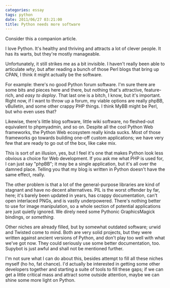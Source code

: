 ```yaml
---
categories: essay
tags: python
date: 2011/06/27 03:21:00
title: Python needs more software
---
```

Consider this a companion article.

I love Python.  It's healthy and thriving and attracts a lot of clever people.  It has its warts, but they're mostly manageable.

Unfortunately, it still strikes me as a bit invisible.  I haven't really been able to articulate _why_, but after reading a bunch of those Perl blogs that bring up CPAN, I think it might actually be the software.

For example: there's no good Python forum software.  I'm sure there are some bits and pieces here and there, but nothing that's attractive, feature-rich, and _easy to deploy_.  That last one is a bitch, I know, but it's important.  Right now, if I want to throw up a forum, my viable options are really phpBB, vBulletin, and some other crappy PHP things.  I think MyBB might be Perl, but who even uses that?

Likewise, there's little blog software, little wiki software, no fleshed-out equivalent to phpmyadmin, and so on.  Despite all the cool Python Web frameworks, the Python Web ecosystem really kinda sucks.  Most of those frameworks go towards building one-off custom applications; we have very few that are ready to go out of the box, like cake mix.

This is sort of an illusion, yes, but I feel it's one that makes Python look less obvious a choice for Web development.  If you ask me what PHP is used for, I can just say "phpBB"; it may be a single application, but it's all over the damned place.  Telling you that my blog is written in Python doesn't have the same effect, really.

The other problem is that a lot of the general-purpose libraries are kind of stagnant and have no decent alternatives.  PIL is the worst offender by far, here; it's barely been updated in years, has crappy documentation, can't open interlaced PNGs, and is vastly underpowered.  There's nothing better to use for image manipulation, so a whole section of potential applications are just quietly ignored.  We direly need some Pythonic GraphicsMagick bindings, or _something_.

Other niches are already filled, but by somewhat outdated software; urwid and Twisted come to mind.  Both are very solid projects, but they were written against ancient versions of Python, and don't play too well with what we've got now.  They could seriously use some better documentation, too.  Supybot is just awful and shall not be mentioned further.

I'm not sure what I can do about this, besides attempt to fill all these niches myself (ho ho, fat chance).  I'd actually be interested in getting some other developers together and starting a suite of tools to fill these gaps; if we can get a little critical mass and attract some outside attention, maybe we can shine some more light on Python.

